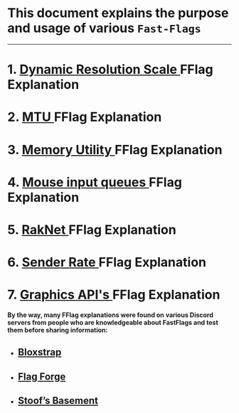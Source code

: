 

# This document explains the purpose and usage of various `Fast-Flags`

---
# 1. [Dynamic Resolution Scale ](https://github.com/Fast-Flags/FFlags-Explanations/blob/main/RenderDynamic%20Resolution%20Scale.md) FFlag Explanation
# 2. [MTU ](https://github.com/Fast-Flags/FFlags-Explanations/blob/main/MTU.md) FFlag Explanation
# 3. [Memory Utility ](https://github.com/Fast-Flags/FFlags-Explanations/blob/main/Memory%20Utility.md) FFlag Explanation
# 4. [Mouse input queues ](https://github.com/Fast-Flags/FFlags-Explanations/blob/main/Mouse_input_queues.md) FFlag Explanation
# 5. [RakNet ](https://github.com/Fast-Flags/FFlags-Explanations/blob/main/Raknet.md) FFlag Explanation
# 6. [Sender Rate ](https://github.com/Fast-Flags/FFlags-Explanations/blob/main/Sender%20Rate.md) FFlag Explanation
# 7. [Graphics API's ](https://github.com/Fast-Flags/FFlags-Explanations/blob/main/Graphics%20APIs%20FFlags.md) FFlag Explanation
 #### By the way, many FFlag explanations were found on various Discord servers from people who are knowledgeable about FastFlags and test them before sharing information:
- ## [Bloxstrap](https://discord.com/invite/nKjV3mGq6R)
- ## [Flag Forge](https://discord.gg/ApEUrRArKU)
- ## [Stoof’s Basement](https://discord.gg/jq2PftPUhU)
